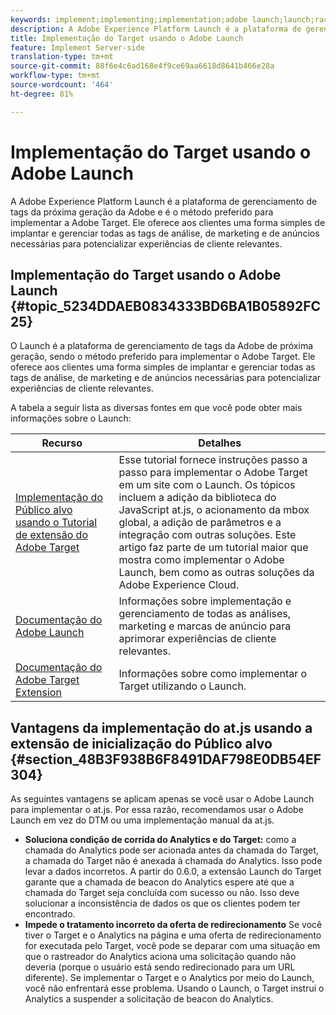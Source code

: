 ```yaml
---
keywords: implement;implementing;implementation;adobe launch;launch;race;redirect;experience platform launch
description: A Adobe Experience Platform Launch é a plataforma de gerenciamento de tags da próxima geração da Adobe e é o método preferido para implementar a Adobe Target. Ele oferece aos clientes uma forma simples de implantar e gerenciar todas as tags de análise, de marketing e de anúncios necessárias para potencializar experiências de cliente relevantes.
title: Implementação do Target usando o Adobe Launch
feature: Implement Server-side
translation-type: tm+mt
source-git-commit: 88f6e4c6ad168e4f9ce69aa6618d8641b466e28a
workflow-type: tm+mt
source-wordcount: '464'
ht-degree: 81%

---
```



# Implementação do Target usando o Adobe Launch

A Adobe Experience Platform Launch é a plataforma de gerenciamento de tags da próxima geração da Adobe e é o método preferido para implementar a Adobe Target. Ele oferece aos clientes uma forma simples de implantar e gerenciar todas as tags de análise, de marketing e de anúncios necessárias para potencializar experiências de cliente relevantes.

## Implementação do Target usando o Adobe Launch {#topic_5234DDAEB0834333BD6BA1B05892FC25}

O Launch é a plataforma de gerenciamento de tags da Adobe de próxima geração, sendo o método preferido para implementar o Adobe Target. Ele oferece aos clientes uma forma simples de implantar e gerenciar todas as tags de análise, de marketing e de anúncios necessárias para potencializar experiências de cliente relevantes.

A tabela a seguir lista as diversas fontes em que você pode obter mais informações sobre o Launch:

| Recurso | Detalhes |
|--- |--- |
| [Implementação do Público alvo usando o Tutorial de extensão do Adobe Target](https://experienceleague.adobe.com/docs/experience-cloud/implementing-in-websites-with-launch/implement-solutions/target.html) | Esse tutorial fornece instruções passo a passo para implementar o Adobe Target em um site com o Launch. Os tópicos incluem a adição da biblioteca do JavaScript at.js, o acionamento da mbox global, a adição de parâmetros e a integração com outras soluções. Este artigo faz parte de um tutorial maior que mostra como implementar o Adobe Launch, bem como as outras soluções da Adobe Experience Cloud. |
| [Documentação do Adobe Launch](https://experienceleague.adobe.com/docs/launch/using/intro/get-started/quick-start.html) | Informações sobre implementação e gerenciamento de todas as análises, marketing e marcas de anúncio para aprimorar experiências de cliente relevantes. |
| [Documentação do Adobe Target Extension](https://experienceleague.adobe.com/docs/launch/using/extensions-ref/adobe-extension/target-extension/overview.html) | Informações sobre como implementar o Target utilizando o Launch. |

## Vantagens da implementação do at.js usando a extensão de inicialização do Público alvo {#section_48B3F938B6F8491DAF798E0DB54EF304}

As seguintes vantagens se aplicam apenas se você usar o Adobe Launch para implementar o at.js. Por essa razão, recomendamos usar o Adobe Launch em vez do DTM ou uma implementação manual da at.js.

* **Soluciona condição de corrida do Analytics e do Target:** como a chamada do Analytics pode ser acionada antes da chamada do Target, a chamada do Target não é anexada à chamada do Analytics. Isso pode levar a dados incorretos. A partir do 0.6.0, a extensão Launch do Target garante que a chamada de beacon do Analytics espere até que a chamada do Target seja concluída com sucesso ou não. Isso deve solucionar a inconsistência de dados os que os clientes podem ter encontrado.
* **Impede o tratamento incorreto da oferta de redirecionamento** Se você tiver o Target e o Analytics na página e uma oferta de redirecionamento for executada pelo Target, você pode se deparar com uma situação em que o rastreador do Analytics aciona uma solicitação quando não deveria (porque o usuário está sendo redirecionado para um URL diferente). Se implementar o Target e o Analytics por meio do Launch, você não enfrentará esse problema. Usando o Launch, o Target instrui o Analytics a suspender a solicitação de beacon do Analytics.
